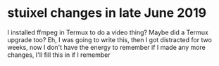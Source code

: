 # stuixel changes in late June 2019

I installed ffmpeg in Termux to do a video thing? Maybe did a Termux upgrade too? Eh, I was going to write this, then I got distracted for two weeks, now I don't have the energy to remember if I made any more changes, I'll fill this in if I remember
